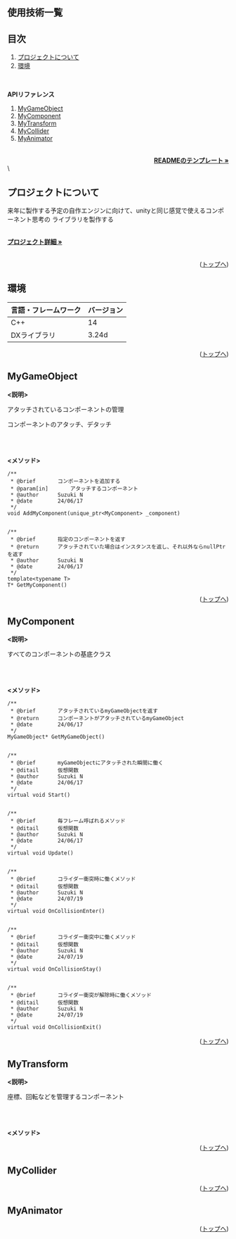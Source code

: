 <div id="top"></div>

## 使用技術一覧

<!-- シールド一覧 -->

</p>

## 目次

1. [プロジェクトについて](#プロジェクトについて)
2. [環境](#環境)

<br>

<b> APIリファレンス </b>

1. [MyGameObject](#mygameobject)
2. [MyComponent](#mycomponent)
3. [MyTransform](#mytransform)
4. [MyCollider](#mycollider)
5. [MyAnimator](#myanimator)



<!-- READMEの作成方法のテンプレート -->
<br />
<div align="right">
    <a href="https://qiita.com/shun198/items/c983c713452c041ef787"><strong>READMEのテンプレート »</strong></a>
</div>
\</><br />
<!-- プロジェクト名を記載 -->


## プロジェクトについて

来年に製作する予定の自作エンジンに向けて、unityと同じ感覚で使えるコンポーネント思考の
ライブラリを製作する

<!-- プロジェクトの概要を記載 -->

  <p align="left">
    <br />
    <!-- プロジェクト詳細にBacklogのWikiのリンク -->
    <a href="Backlogのwikiリンク"><strong>プロジェクト詳細 »</strong></a>
    <br />
    <br />

<p align="right">(<a href="#top">トップへ</a>)</p>

## 環境

<!-- 言語、フレームワーク、ミドルウェア、インフラの一覧とバージョンを記載 -->

| 言語・フレームワーク  | バージョン |
| --------------------- | ---------- |
| C++                   | 14         |
| DXライブラリ           | 3.24d      |


<p align="right">(<a href="#top">トップへ</a>)</p>


<!-- ここから自作ライブラリのリファレンス -->

## MyGameObject

<b> <説明> </b>

アタッチされているコンポーネントの管理

コンポーネントのアタッチ、デタッチ

<br />
<br />

<b> <メソッド> </b>

<body>

	/**
	 * @brief		コンポーネントを追加する
	 * @param[in]		アタッチするコンポーネント
	 * @author		Suzuki N
	 * @date		24/06/17
	 */
	void AddMyComponent(unique_ptr<MyComponent> _component)


 	/**
	 * @brief		指定のコンポーネントを返す
	 * @return		アタッチされていた場合はインスタンスを返し、それ以外ならnullPtrを返す
	 * @author		Suzuki N
	 * @date		24/06/17
	 */
	template<typename T>
	T* GetMyComponent()

</body>



<p align="right">(<a href="#top">トップへ</a>)</p>



## MyComponent

<b> <説明> </b>

すべてのコンポーネントの基底クラス


<br />
<br />

<b> <メソッド> </b>

<body>

	/**
	 * @brief		アタッチされているmyGameObjectを返す
	 * @return		コンポーネントがアタッチされているmyGameObject
	 * @date		24/06/17
	 */
	MyGameObject* GetMyGameObject()


 	/**
	 * @brief		myGameObjectにアタッチされた瞬間に働く
	 * @ditail		仮想関数
	 * @author		Suzuki N
	 * @date		24/06/17
	 */
	virtual void Start()


 	/**
	 * @brief		毎フレーム呼ばれるメソッド
	 * @ditail		仮想関数
	 * @author		Suzuki N
	 * @date		24/06/17
	 */
	virtual void Update()


 	/**
	 * @brief		コライダー衝突時に働くメソッド
	 * @ditail		仮想関数
	 * @author		Suzuki N
	 * @date		24/07/19
	 */
	virtual void OnCollisionEnter()


 	/**
	 * @brief		コライダー衝突中に働くメソッド
	 * @ditail		仮想関数
	 * @author		Suzuki N
	 * @date		24/07/19
	 */
	virtual void OnCollisionStay()


	/**
	 * @brief		コライダー衝突が解除時に働くメソッド
	 * @ditail		仮想関数
	 * @author		Suzuki N
	 * @date		24/07/19
	 */
	virtual void OnCollisionExit()

</body>

<p align="right">(<a href="#top">トップへ</a>)</p>



## MyTransform

<b> <説明> </b>

座標、回転などを管理するコンポーネント

<br />
<br />

<b> <メソッド> </b>

<body>



</body>

<p align="right">(<a href="#top">トップへ</a>)</p>



## MyCollider



<p align="right">(<a href="#top">トップへ</a>)</p>



## MyAnimator



<p align="right">(<a href="#top">トップへ</a>)</p>




